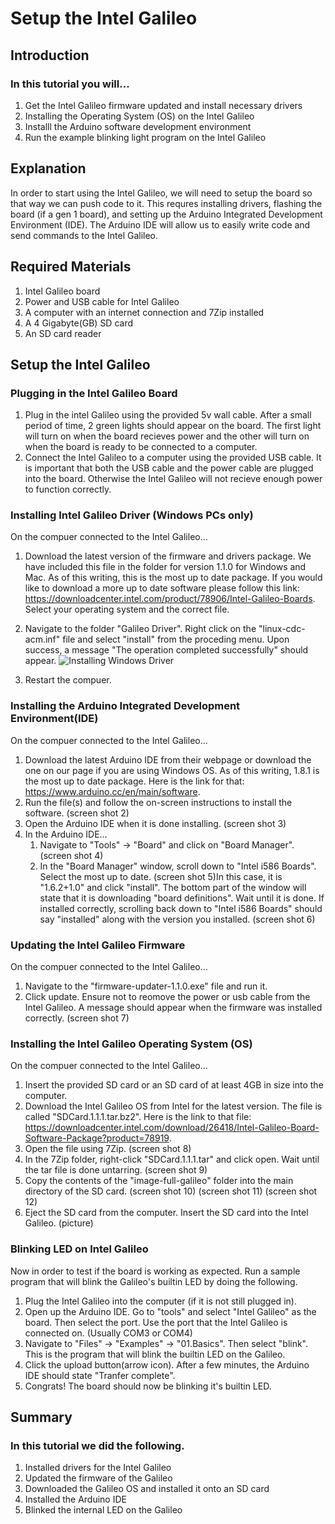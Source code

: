 # Setup the Intel Galileo

## Introduction

### In this tutorial you will...
  1. Get the Intel Galileo firmware updated and install necessary drivers
  2. Installing the Operating System (OS) on the Intel Galileo
  3. Installl the Arduino software development environment
  4. Run the example blinking light program on the Intel Galileo
  
## Explanation
 
 In order to start using the Intel Galileo, we will need to setup the board so that way we can push code to it. This requres
 installing drivers, flashing the board (if a gen 1 board), and setting up the Arduino Integrated Development Environment (IDE).
 The Arduino IDE will allow us to easily write code and send commands to the Intel Galileo. 
 
## Required Materials
 
 1. Intel Galileo board
 2. Power and USB cable for Intel Galileo
 3. A computer with an internet connection and 7Zip installed
 4. A 4 Gigabyte(GB) SD card 
 5. An SD card reader
 
## Setup the Intel Galileo

### Plugging in the Intel Galileo Board
 1. Plug in the intel Galileo using the provided 5v wall cable. After a small period of time, 2 green lights should appear on the board. The first light will turn on when the board recieves power and the other will turn on when the board is ready to be connected to a computer.
 2. Connect the Intel Galileo to a computer using the provided USB cable. It is important that both the USB cable and the power cable are plugged into the board. Otherwise the Intel Galileo will not recieve enough power to function correctly.

### Installing Intel Galileo Driver (Windows PCs only)

On the compuer connected to the Intel Galileo...
 1. Download the latest version of the firmware and drivers package. We have included this file in the folder for version 1.1.0 for Windows and Mac. As of this writing, this is the most up to date package. If you would like to download a more up to date software please follow this link: https://downloadcenter.intel.com/product/78906/Intel-Galileo-Boards. Select your operating system and the correct file.
 2. Navigate to the folder "Galileo Driver". Right click on the "linux-cdc-acm.inf" file and select "install" from the proceding menu. Upon success, a message "The operation completed successfully" should appear.
![Installing Windows Driver](https://cloud.githubusercontent.com/assets/22579849/23929965/9145b500-08e6-11e7-950e-1ef34fe9a166.PNG)

 3. Restart the compuer.
 
### Installing the Arduino Integrated Development Environment(IDE)
On the compuer connected to the Intel Galileo...
 1. Download the latest Arduino IDE from their webpage or download the one on our page if you are using Windows OS. As of this writing, 1.8.1 is the most up to date package. Here is the link for that: https://www.arduino.cc/en/main/software.
 2. Run the file(s) and follow the on-screen instructions to install the software. (screen shot 2)
 3. Open the Arduino IDE when it is done installing. (screen shot 3)
 4. In the Arduino IDE...
    1. Navigate to "Tools" -> "Board" and click on "Board Manager". (screen shot 4)
    2. In the "Board Manager" window, scroll down to "Intel i586 Boards". Select the most up to date. (screen shot 5)In this case, it is "1.6.2+1.0" and click "install". The bottom part of the window will state that it is downloading "board definitions". Wait until it is done. If installed correctly, scrolling back down to "Intel i586 Boards" should say "installed" along with the version you installed. (screen shot 6)

### Updating the Intel Galileo Firmware
On the compuer connected to the Intel Galileo...
 1. Navigate to the "firmware-updater-1.1.0.exe" file and run it.
 2. Click update. Ensure not to reomove the power or usb cable from the Intel Galileo. A message should appear when the firmware was installed correctly. (screen shot 7)
 
### Installing the Intel Galileo Operating System (OS)
On the compuer connected to the Intel Galileo...
 1. Insert the provided SD card or an SD card of at least 4GB in size into the computer.
 2. Download the Intel Galileo OS from Intel for the latest version. The file is called "SDCard.1.1.1.tar.bz2". Here is the link to that file: https://downloadcenter.intel.com/download/26418/Intel-Galileo-Board-Software-Package?product=78919.
 3. Open the file using 7Zip. (screen shot 8)
 4. In the 7Zip folder, right-click "SDCard.1.1.1.tar" and click open. Wait until the tar file is done untarring. (screen shot 9)
 5. Copy the contents of the "image-full-galileo" folder into the main directory of the SD card. (screen shot 10) (screen shot 11) (screen shot 12)
 6. Eject the SD card from the computer. Insert the SD card into the Intel Galileo. (picture)
 
### Blinking LED on Intel Galileo
Now in order to test if the board is working as expected. Run a sample program that will blink the Galileo's builtin LED by doing the following.
1. Plug the Intel Galileo into the computer (if it is not still plugged in).
2. Open up the Arduino IDE. Go to "tools" and select "Intel Galileo" as the board. Then select the port. Use the port that the Intel Galileo is connected on. (Usually COM3 or COM4)
3. Navigate to "Files" -> "Examples" -> "01.Basics". Then select "blink". This is the program that will blink the builtin LED on the Galileo.
4. Click the upload button(arrow icon). After a few minutes, the Arduino IDE should state "Tranfer complete".
5. Congrats! The board should now be blinking it's builtin LED.

## Summary
 
### In this tutorial we did the following.
 
  1. Installed drivers for the Intel Galileo
  2. Updated the firmware of the Galileo
  3. Downloaded the Galileo OS and installed it onto an SD card
  4. Installed the Arduino IDE
  5. Blinked the internal LED on the Galileo
